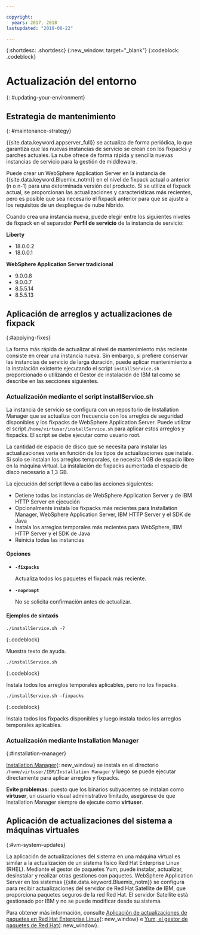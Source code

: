 ```yaml
---

copyright:
  years: 2017, 2018
lastupdated: "2018-08-22"

---
```


{:shortdesc: .shortdesc}
{:new_window: target="_blank"}
{:codeblock: .codeblock}

# Actualización del entorno
{: #updating-your-environment}

## Estrategia de mantenimiento
{: #maintenance-strategy}

{{site.data.keyword.appserver_full}} se actualiza de forma periódica, lo que garantiza que las nuevas instancias de servicio se crean con los fixpacks y parches actuales. La nube ofrece de forma rápida y sencilla nuevas instancias de servicio para la gestión de middleware.

Puede crear un WebSphere Application Server en la instancia de {{site.data.keyword.Bluemix_notm}} en el nivel de fixpack actual o anterior (n o n-1) para una determinada versión del producto. Si se utiliza el fixpack actual, se proporcionan las actualizaciones y características más recientes, pero es posible que sea necesario el fixpack anterior para que se ajuste a los requisitos de un despliegue de nube híbrido.

Cuando crea una instancia nueva, puede elegir entre los siguientes niveles de fixpack en el separador **Perfil de servicio** de la instancia de servicio:

**Liberty**
  * 18.0.0.2
  * 18.0.0.1

**WebSphere Application Server tradicional**
  * 9.0.0.8
  * 9.0.0.7
  * 8.5.5.14
  * 8.5.5.13

## Aplicación de arreglos y actualizaciones de fixpack
{:#applying-fixes}

La forma más rápida de actualizar al nivel de mantenimiento más reciente consiste en crear una instancia nueva. Sin embargo, si prefiere conservar las instancias de servicio de larga duración, puede aplicar mantenimiento a la instalación existente ejecutando el script `installService.sh` proporcionado o utilizando el Gestor de instalación de IBM tal como se describe en las secciones siguientes.

### Actualización mediante el script installService.sh

La instancia de servicio se configura con un repositorio de Installation Manager que se actualiza con frecuencia con los arreglos de seguridad disponibles y los fixpacks de WebSphere Application Server. Puede utilizar el script `/home/virtuser/installService.sh` para aplicar estos arreglos y fixpacks. El script se debe ejecutar como usuario root.

La cantidad de espacio de disco que se necesita para instalar las actualizaciones varía en función de los tipos de actualizaciones que instale. Si solo se instalan los arreglos temporales, se necesita 1 GB de espacio libre en la máquina virtual. La instalación de fixpacks aumentada el espacio de disco necesario a 1,3 GB.

La ejecución del script lleva a cabo las acciones siguientes:

* Detiene todas las instancias de WebSphere Application Server y de IBM HTTP Server en ejecución
* Opcionalmente instala los fixpacks más recientes para Installation Manager, WebSphere Application Server, IBM HTTP Server y el SDK de Java
* Instala los arreglos temporales más recientes para WebSphere, IBM HTTP Server y el SDK de Java
* Reinicia todas las instancias

#### Opciones
* **`-fixpacks`**

    Actualiza todos los paquetes el fixpack más reciente.
* **`-noprompt`**

    No se solicita confirmación antes de actualizar.

#### Ejemplos de sintaxis

```
./installService.sh -?
```
{:.codeblock}

Muestra texto de ayuda.


```
./installService.sh
```
{:.codeblock}

Instala todos los arreglos temporales aplicables, pero no los fixpacks.


```
./installService.sh -fixpacks
```
{:.codeblock}

Instala todos los fixpacks disponibles y luego instala todos los arreglos temporales aplicables.

### Actualización mediante Installation Manager
{:#installation-manager}

[Installation Manager](http://www.ibm.com/support/knowledgecenter/SSDV2W_1.8.3/com.ibm.cic.agent.ui.doc/helpindex_imic.html){: new_window} se instala en el directorio `/home/virtuser/IBM/Installation Manager` y luego se puede ejecutar directamente para aplicar arreglos y fixpacks.

**Evite problemas:** puesto que los binarios subyacentes se instalan como **virtuser**, un usuario visual administrativo limitado, asegúrese de que Installation Manager siempre de ejecute como **virtuser**.

## Aplicación de actualizaciones del sistema a máquinas virtuales
{:#vm-system-updates}

La aplicación de actualizaciones del sistema en una máquina virtual es similar a la actualización de un sistema físico Red Hat Enterprise Linux (RHEL). Mediante el gestor de paquetes Yum, puede instalar, actualizar, desinstalar y realizar otras gestiones con paquetes. WebSphere Application Server en los sistemas {{site.data.keyword.Bluemix_notm}} se configura para recibir actualizaciones del servidor de Red Hat Satellite de IBM, que proporciona paquetes seguros de la red Red Hat. El servidor Satellite está gestionado por IBM y no se puede modificar desde su sistema.

Para obtener más información, consulte [Aplicación de actualizaciones de paquetes en Red Hat Enterprise Linux](https://access.redhat.com/articles/11258#rhel6){: new_window} e [Yum, el gestor de paquetes de Red Hat](https://access.redhat.com/documentation/en-US/Red_Hat_Enterprise_Linux/6/html/Deployment_Guide/ch-yum.html){: new_window}.
